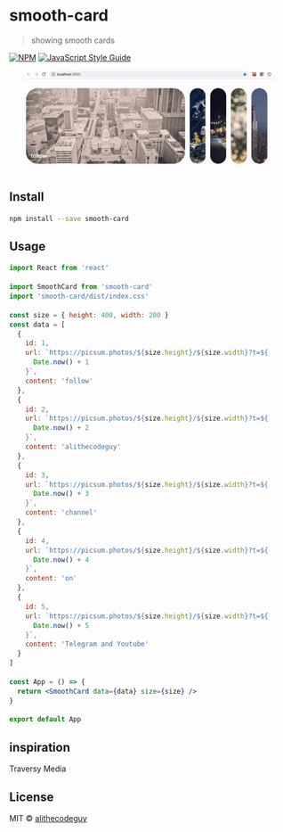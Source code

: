 # smooth-card

> showing smooth cards

[![NPM](https://img.shields.io/npm/v/smooth-card.svg)](https://www.npmjs.com/package/smooth-card) [![JavaScript Style Guide](https://img.shields.io/badge/code_style-standard-brightgreen.svg)](https://standardjs.com)

<div align="center">
    <img src="./demo.gif" width="450">
</div>

## Install

```bash
npm install --save smooth-card
```

## Usage

```jsx
import React from 'react'

import SmoothCard from 'smooth-card'
import 'smooth-card/dist/index.css'

const size = { height: 400, width: 200 }
const data = [
  {
    id: 1,
    url: `https://picsum.photos/${size.height}/${size.width}?t=${
      Date.now() + 1
    }`,
    content: 'follow'
  },
  {
    id: 2,
    url: `https://picsum.photos/${size.height}/${size.width}?t=${
      Date.now() + 2
    }`,
    content: 'alithecodeguy'
  },
  {
    id: 3,
    url: `https://picsum.photos/${size.height}/${size.width}?t=${
      Date.now() + 3
    }`,
    content: 'channel'
  },
  {
    id: 4,
    url: `https://picsum.photos/${size.height}/${size.width}?t=${
      Date.now() + 4
    }`,
    content: 'on'
  },
  {
    id: 5,
    url: `https://picsum.photos/${size.height}/${size.width}?t=${
      Date.now() + 5
    }`,
    content: 'Telegram and Youtube'
  }
]

const App = () => {
  return <SmoothCard data={data} size={size} />
}

export default App
```

## inspiration

Traversy Media

## License

MIT © [alithecodeguy](https://github.com/alithecodeguy)
